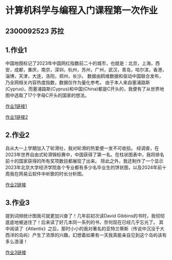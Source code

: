 # 计算机科学与编程入门课程第一次作业
## 2300092523 苏拉
## 1.作业1
中国地图标记了2023年中国网红指数前二十的城市，也就是：北京，上海，西安，成都，重庆，南京，深圳，杭州，苏州，广州，武汉，青岛，哈尔滨，香港，淄博，天津，大连，洛阳，郑州，长沙。
数据由鸥维数据和驱动中国联合发布，乃全网相关内容热度指数，数据仅作为量化参考。
由于本人来自塞浦路斯(Cyprus)，而塞浦路斯(Cyprus)和中国(China)都是C开头的，我便有了从世界地图中选取了17个字母C开头的国家的想法。

[作业1链接1](https://github.com/specismile.io/blob/main/China.html)

[作业1链接2](https://github.com/specismile.io/blob/main/World.html)


## 2.作业2
自从大一上学期加入了轮滑社，我对轮滑的热爱便一发不可收拾。
经调查，在2023年世界自由式轮滑锦标赛中，中国获得了第一名。在柱状图表中，我将排名前十的国家获得的所有奖项数目都展现了出来。
除此之外，我还制作了一个显示2023年北京大学经济学院各个专业都有多少名毕业生的饼状图，以及2024年前十周我在网易云软件中听歌的时长分析图。

[作业2链接](https://github.com/specismil.io/blob/main/Charts.html)


## 3.作业3
提到词频统计图我可就更加兴奋了！几年前初次读David Gibbins的书时，我彻彻底底地被迷住了！后来读了好几本同一系列的书，奈何现在已经几乎忘光了。
其中阅读了《Atlantis》之后，那时小小的我对著名的亚特兰蒂斯（传说中沉没于大西洋的岛屿）产生了浓厚的兴趣，幻想着如果有一天我真能亲自见到这个岛屿该有多么浪漫！

[作业3链接](https://github.com/specismile.io/blob/main/Atlantis.html)
